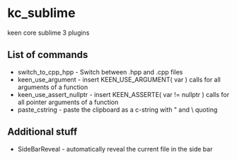 # kc_sublime
keen core sublime 3 plugins

## List of commands

* switch_to_cpp_hpp - Switch between .hpp and .cpp files 
* keen_use_argument - insert KEEN_USE_ARGUMENT( var ) calls for all arguments of a function
* keen_use_assert_nullptr - insert KEEN_ASSERTE( var != nullptr ) calls for all pointer arguments of a function
* paste_cstring - paste the clipboard as a c-string with " and \ quoting

## Additional stuff

* SideBarReveal - automatically reveal the current file in the side bar
